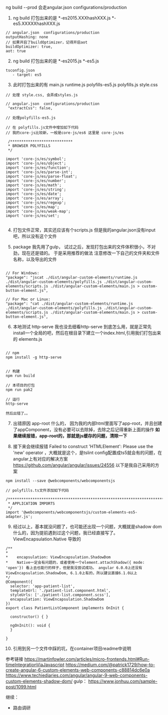 
ng build --prod 会走angular.json configurations/production

1. ng build 打包出来的是 *-es2015.XXXhashXXX.js  *-es5.XXXXXhashXXX.js

```
// angular.json  configurations/production
outputHashing: none
// 如果开启了buildOptimizer，记得开启aot
buildOptimizer: true,
aot: true
```

2. ng build 打包出来的是 *-es2015.js  *-es5.js

```
tsconfig.json 
   - target: es5
```

3. 此时打包出来的有 main.js runtime.js polyfills-es5.js polyfills.js style.css

```
// 处理 style.css, 会弄成styles.js

// angular.json  configurations/production
 "extractCss": false,

// 处理polyfills-es5.js

// 在 polyfills.js文件中增加如下代码
// 我的core-js比较新，一般是core-js/es6 这里是 core-js/es

 /****************************
 * BROWSER POLYFILLS
 */

import 'core-js/es/symbol';
import 'core-js/es/object';
import 'core-js/es/function';
import 'core-js/es/parse-int';
import 'core-js/es/parse-float';
import 'core-js/es/number';
import 'core-js/es/math';
import 'core-js/es/string';
import 'core-js/es/date';
import 'core-js/es/array';
import 'core-js/es/regexp';
import 'core-js/es/map';
import 'core-js/es/weak-map';
import 'core-js/es/set';


```

4. 打包文件正常，其实还应该有个scripts.js 但是我的angular.json没有input吧，所以没有这个文件



5. package
我先用了gulp， 试过之后，发现打包出来的文件体积很小，不对劲，现在还是错的。
于是采用推荐的做法 注意修改一下自己的文件夹和文件名称，以及导出的文件

```

// For Windows:
"package": "jscat ./dist/angular-custom-elements/runtime.js ./dist/angular-custom-elements/polyfills.js ./dist/angular-custom-elements/scripts.js ./dist/angular-custom-elements/main.js > custom-button-element.js",

// For Mac or Linux:
"package": "cat ./dist/angular-custom-elements/runtime.js ./dist/angular-custom-elements/polyfills.js ./dist/angular-custom-elements/scripts.js ./dist/angular-custom-elements/main.js > custom-button-element.js",

```

6. 本地测试 http-serve
我也没去细看http-serve 到底怎么用，就是正常先install一个全局的吧，然后在根目录下建立一个index.html,引用我们打包出来的 elements.js

```

// npm
npm install -g http-serve


// 构建
npm run build

// 本项目的打包
npm run pak2

// 运行
http-serve

然后出错了。。
```

7. 出错原因 app-root 什么的， 因为我的内部html里面写了app-root，并且创建了appComponent，没有必要可以去除掉，去除之后记得重新上面的操作
**如果继续报错，app-root的，那就是js缓存的问题，清除一下**

8. 接下来会继续报错  Failed to construct 'HTMLElement': Please use the 'new' operator ，大概就是这个，是tslint config配置成ts5就会有的问题，在angular上有对应的解决方案 https://github.com/angular/angular/issues/24556
以下是我自己采用的方案

```
npm install --save @webcomponents/webcomponentsjs

// polyfills.ts文件添加如下代码

/***************************************************************************************************
 * APPLICATION IMPORTS
 */
import '@webcomponents/webcomponentsjs/custom-elements-es5-adapter.js'; 

```

9. 经过以上，基本就没问题了，也可能还出现一个问题，大概就是shadow dom什么的，因为提前遇到过这个问题，我已经直接写了。 ViewEncapsulation.Native 导致的

```
/**
*
*    encapsulation: ViewEncapsulation.ShadowDom
*    Native一定会有问题的，或者使用一个element.attachShadow({ mode: 'open'}) 看上去也能行的样子，但是我没尝试成功。 angular 6.0.0上还没有ViewEncapsulation.ShadowDom, 6.1.0上有的，所以建议直接6.1.0以上
*/
@Component({
  selector: 'app-patient-list',
  templateUrl: './patient-list.component.html',
  styleUrls: ['./patient-list.component.scss'],
  encapsulation: ViewEncapsulation.ShadowDom
})
export class PatientListComponent implements OnInit {

  constructor() { }

  ngOnInit(): void {
  }

}

```

10. 引用到另一个文件中踩的坑，在container项目readme中说明

参考链接
  https://martinfowler.com/articles/micro-frontends.html#Run-timeIntegrationViaJavascript
  https://medium.com/@patrick1729/how-to-create-angular-6-custom-elements-web-components-c88814dc6e0a
  https://www.techiediaries.com/angular/angular-9-web-components-custom-elements-shadow-dom/
  gulp： https://www.jonhuu.com/sample-post/1099.html

继续：
  - 路由调研